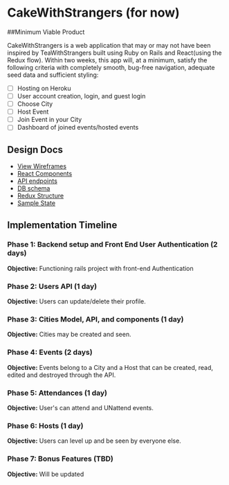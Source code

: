 # CakeWithStrangers (for now)

##Minimum Viable Product

CakeWithStrangers is a web application that may or may not have been inspired by TeaWithStrangers built using Ruby on Rails and React(using the Redux flow). Within two weeks, this app will, at a minimum, satisfy the following criteria with completely smooth, bug-free navigation, adequate seed data and sufficient styling:

- [ ] Hosting on Heroku
- [ ] User account creation, login, and guest login
- [ ] Choose City
- [ ] Host Event
- [ ] Join Event in your City
- [ ] Dashboard of joined events/hosted events

## Design Docs
* [View Wireframes][wireframes]
* [React Components][components]
* [API endpoints][api-endpoints]
* [DB schema][schema]
* [Redux Structure][redux-structure]
* [Sample State][sample-state]

[wireframes]: wireframes
[components]: component-heirarchy.md
[redux-structure]: redux-structure.md
[sample-state]: sample-state.md
[api-endpoints]: api-endpoints.md
[schema]: schema.md

## Implementation Timeline

### Phase 1: Backend setup and Front End User Authentication (2 days)

**Objective:** Functioning rails project with front-end Authentication

### Phase 2: Users API (1 day)

**Objective:** Users can update/delete their profile.

### Phase 3: Cities Model, API, and components (1 day)

**Objective:** Cities may be created and seen.

### Phase 4: Events (2 days)

**Objective:** Events belong to a City and a Host that can be created, read, edited and destroyed through the API.

### Phase 5: Attendances (1 day)

**Objective:** User's can attend and UNattend events.

### Phase 6: Hosts (1 day)

**Objective:** Users can level up and be seen by everyone else.

### Phase 7: Bonus Features (TBD)

**Objective:** Will be updated